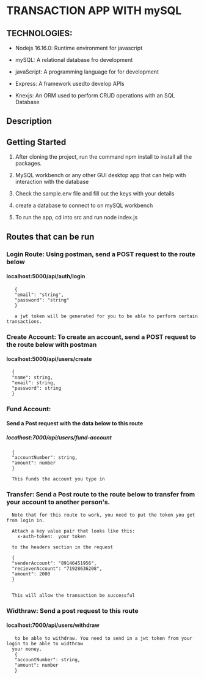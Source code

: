 # TRANSACTION APP WITH mySQL


## TECHNOLOGIES: 

 - Nodejs 16.16.0: Runtime environment for javascript

 - mySQL: A relational database fro development

 - javaScript: A programming language for for development
 
 - Express: A framework usedto develop APIs
 
 - Knexjs: An ORM used to perform CRUD operations with an SQL Database
 
 
 ## Description
 
 ## Getting Started
  1. After cloning the project, run the command npm install to install all
  the packages.
  
  2. MySQL workbench or any other GUI desktop app that can help with interaction with the database
  
  3. Check the sample.env file and fill out the keys with your details
  
  4. create a database to connect to on mySQL workbench
  
  5. To run the app, cd into src and run node index.js 

  
  ## Routes that can be run
   
   ### Login Route: Using postman, send a POST request to the route below
   
   #### localhost:5000/api/auth/login
   
       { 
       "email": "string",
       "password": "string"
       } 
       
       a jwt token will be generated for you to be able to perform certain transactions.
       
  ### Create Account:  To create an account, send a POST request to the route below  with postman
  #### localhost:5000/api/users/create
  
      {
      "name": string,
      "email": string,
      "password": string
      }
       
  ### Fund Account: 
  #### Send a Post request with the data below to this route
  ##### localhost:7000/api/users/fund-account
     
      {
      "accountNumber": string,
      "amount": number
      }
      
      This funds the account you type in
      
  ### Transfer: Send a Post route to the route below to transfer from your account to another person's. 
      Note that for this route to work, you need to put the token you get from login in.
      
      Attach a key value pair that looks like this:
        x-auth-token:  your token
        
      to the headers section in the request
      
      {
      "senderAccount": "89146451956",
      "recieverAccount": "71928636208",
      "amount": 2000
      }
      
      
      This will allow the transaction be successful
      
      
  ### Widthraw: Send a post request to this route
  ####  localhost:7000/api/users/withdraw 
       to be able to withdraw. You need to send in a jwt token from your login to be able to widthraw
      your money.
       {
       "accountNumber": string,
       "amount": number
       }
      
     
     
        
  



